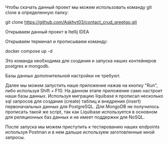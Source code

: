 Чтобы скачать данный проект мы можем использовать команду git clone в определенную папку:

git clone https://github.com/Askhvt03/contact_crud_greetgo.git

Открываем данный проект в Itellij IDEA

Открываем терминал и прописываем команду:

docker compose up -d

Это команда необходима для создания и запуска наших контейнеров postgres и mongodb.

Базы данных дополнительной настройки не требуют.

Далее мы можем запустить наше приложение нажав на кнопку "Run", либо используя Shift + F10. На данном этапе приложение само настроит наши базы данных. Используя миграцию liquibase я прописал несколько sql запросов для создания (create) таблиц и внедрения (insert) первоначальных данных для PostgreSQL. Для MongoDB не получилось прописать такой же script, так как Liquibase используется в основном для реляционных баз данных и не имеет поддержки для NoSQL.

После запуска мы можем приступить к тестированию наших endpoints используя Postman и в нем дальше используем заготовленные мной запросы.
